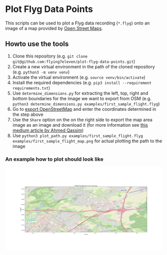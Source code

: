 # Plot Flyg Data Points
This scripts can be used to plot a Flyg data recording (`*.flyg`) onto an image of a map provided by
[Open Street Maps](https://www.openstreetmap.org/).

## Howto use the tools
1. Clone this repository (e.g. `git clone git@github.com:flying7eleven/plot-flyg-data-points.git`)
2. Create a new virtual environment in the path of the cloned repository (e.g. `python3 -m venv venv`)
3. Activate the virtual environment (e.g. `source venv/bin/activate`)
4. Install the required dependencies (e.g. `pip3 install --requirement requirements.txt`)
5. Use `determine_dimensions.py` for extracting the left, top, right and bottom boundaries for the image we want to export from OSM (e.g. `python3 determine_dimensions.py examples/first_sample_flight.flyg`)
6. Go to [export OpenStreetMap](https://www.openstreetmap.org/export) and enter the coordinates determined in the step above
7. Use the `Share` option on the on the right side to export the map area image as an image and download it (for more information 
   see [this medium article by Ahmed Qassim](https://medium.com/@abuqassim115/thanks-for-your-response-frank-fb869824ede2))
8. Use `python3 plot_path.py examples/first_sample_flight.flyg examples/first_sample_flight_map.png` for actual plotting the path to the image

### An example how to plot should look like
![Map plot](data/map.png)